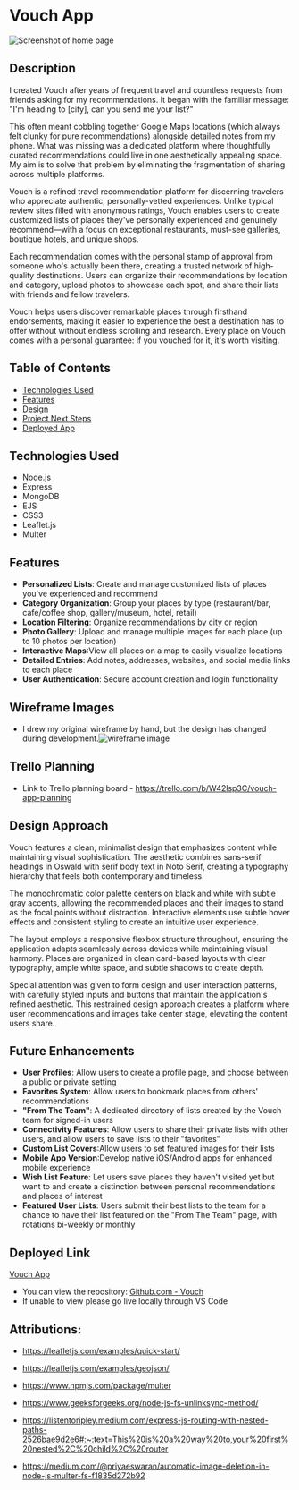 

# Vouch App

<img src="images/Screenshot 2025-02-25 at 8.32.04 AM.jpg" alt="Screenshot of home page"/>


## Description
I created Vouch after years of frequent travel and countless requests from friends asking for my recommendations. It began with the familiar message: "I'm heading to [city], can you send me your list?"

This often meant cobbling together Google Maps locations (which always felt clunky for pure recommendations) alongside detailed notes from my phone. What was missing was a dedicated platform where thoughtfully curated recommendations could live in one aesthetically appealing space. My aim is to solve that problem by eliminating the fragmentation of sharing across multiple platforms.

Vouch is a refined travel recommendation platform for discerning travelers who appreciate authentic, personally-vetted experiences. Unlike typical review sites filled with anonymous ratings, Vouch enables users to create customized lists of places they've personally experienced and genuinely recommend—with a focus on exceptional restaurants, must-see galleries, boutique hotels, and unique shops.

Each recommendation comes with the personal stamp of approval from someone who's actually been there, creating a trusted network of high-quality destinations. Users can organize their recommendations by location and category, upload photos to showcase each spot, and share their lists with friends and fellow travelers.

Vouch helps users discover remarkable places through firsthand endorsements, making it easier to experience the best a destination has to offer without without endless scrolling and research. Every place on Vouch comes with a personal guarantee: if you vouched for it, it's worth visiting.

## Table of Contents
* [Technologies Used](#technologiesused)
* [Features](#features)
* [Design](#design)
* [Project Next Steps](#nextsteps)
* [Deployed App](#deployment)


## <a name="technologiesused"></a>Technologies Used
* Node.js
* Express
* MongoDB
* EJS
* CSS3
* Leaflet.js
* Multer


## Features
* **Personalized Lists**: Create and manage customized lists of places you've experienced and recommend
* **Category Organization**: Group your places by type (restaurant/bar, cafe/coffee shop, gallery/museum, hotel, retail)
* **Location Filtering**: Organize recommendations by city or region
* **Photo Gallery**: Upload and manage multiple images for each place (up to 10 photos per location)
* **Interactive Maps**:View all places on a map to easily visualize locations
* **Detailed Entries**: Add notes, addresses, websites, and social media links to each place
* **User Authentication**: Secure account creation and login functionality


## Wireframe Images
* I drew my original wireframe by hand, but the design has changed during development.<img src="/Users/caseyjoiner/code/ga/projects/Vouch-app/images/IMG_2902.jpeg" alt="wireframe image"/>
## Trello Planning
* Link to Trello planning board -  https://trello.com/b/W42lsp3C/vouch-app-planning

## <a name="design"></a>Design Approach
Vouch features a clean, minimalist design that emphasizes content while maintaining visual sophistication. The aesthetic combines sans-serif headings in Oswald with serif body text in Noto Serif, creating a typography hierarchy that feels both contemporary and timeless.

The monochromatic color palette centers on black and white with subtle gray accents, allowing the recommended places and their images to stand as the focal points without distraction. Interactive elements use subtle hover effects and consistent styling to create an intuitive user experience.

The layout employs a responsive flexbox structure throughout, ensuring the application adapts seamlessly across devices while maintaining visual harmony. Places are organized in clean card-based layouts with clear typography, ample white space, and subtle shadows to create depth.

Special attention was given to form design and user interaction patterns, with carefully styled inputs and buttons that maintain the application's refined aesthetic. This restrained design approach creates a platform where user recommendations and images take center stage, elevating the content users share.


## <a name="nextsteps"></a>Future Enhancements
* **User Profiles**: Allow users to create a profile page, and choose between a public or private setting
* **Favorites System**: Allow users to bookmark places from others' recommendations
* **"From The Team"**: A dedicated directory of lists created by the Vouch team for signed-in users
* **Connectivity Features**: Allow users to share their private lists with other users, and allow users to save lists to their "favorites"
* **Custom List Covers**:Allow users to set featured images for their lists
* **Mobile App Version**:Develop native iOS/Android apps for enhanced mobile experience
* **Wish List Feature**: Let users save places they haven't visited yet but want to and create a distinction between personal recommendations and places of interest
* **Featured User Lists**: Users submit their best lists to the team for a chance to have their list featured on the "From The Team" page, with rotations bi-weekly or monthly




## <a name="deployment"></a>Deployed Link
[Vouch App](https://vouch-app-5bafb66225b5.herokuapp.com/)

* You can view the repository:
[Github.com - Vouch](https://github.com/ce-joiner/Vouch-app)
* If unable to view please go live locally through VS Code

    
## Attributions:

* https://leafletjs.com/examples/quick-start/

* https://leafletjs.com/examples/geojson/

* https://www.npmjs.com/package/multer

* https://www.geeksforgeeks.org/node-js-fs-unlinksync-method/

* https://listentoripley.medium.com/express-js-routing-with-nested-paths-2526bae9d2e6#:~:text=This%20is%20a%20way%20to,your%20first%20nested%2C%20child%2C%20router

* https://medium.com/@priyaeswaran/automatic-image-deletion-in-node-js-multer-fs-f1835d272b92

